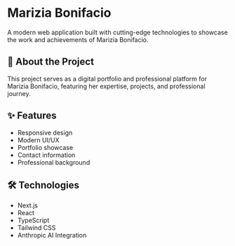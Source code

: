 # Marizia Bonifacio

A modern web application built with cutting-edge technologies to showcase the work and achievements of Marizia Bonifacio.

## 🚀 About the Project

This project serves as a digital portfolio and professional platform for Marizia Bonifacio, featuring her expertise, projects, and professional journey.

## ✨ Features

- Responsive design
- Modern UI/UX
- Portfolio showcase
- Contact information
- Professional background

## 🛠️ Technologies

- Next.js
- React
- TypeScript
- Tailwind CSS
- Anthropic AI Integration
